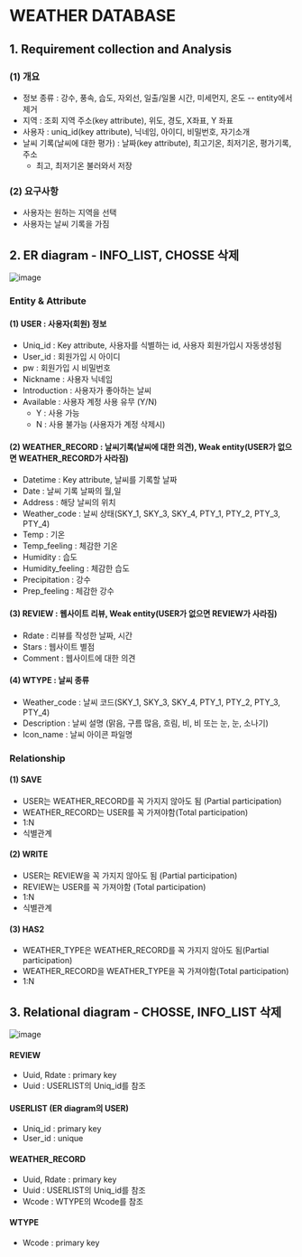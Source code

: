 # WEATHER DATABASE

## 1. Requirement collection and Analysis

### (1) 개요
- 정보 종류 : 강수, 풍속, 습도, 자외선, 일출/일몰 시간, 미세먼지, 온도 -- entity에서 제거
- 지역 : 조회 지역 주소(key attribute), 위도, 경도, X좌표, Y 좌표
- 사용자 : uniq_id(key attribute), 닉네임, 아이디, 비밀번호, 자기소개
- 날씨 기록(날씨에 대한 평가) : 날짜(key attribute), 최고기온, 최저기온, 평가기록, 주소
    - 최고, 최저기온 불러와서 저장

### (2) 요구사항

- 사용자는 원하는 지역을 선택
- 사용자는 날씨 기록을 가짐

## 2. ER diagram - INFO_LIST, CHOSSE 삭제
![image](https://github.com/sounimul/Project1/assets/75112062/9724b726-220a-46cc-b39c-dac0f4e9f793)





### Entity & Attribute
#### (1) USER : 사용자(회원) 정보
- Uniq_id : Key attribute, 사용자를 식별하는 id, 사용자 회원가입시 자동생성됨
- User_id : 회원가입 시 아이디
- pw : 회원가입 시 비밀번호
- Nickname : 사용자 닉네임
- Introduction : 사용자가 좋아하는 날씨
- Available : 사용자 계정 사용 유무 (Y/N)
    - Y : 사용 가능
    - N : 사용 불가능 (사용자가 계정 삭제시)

#### (2) WEATHER_RECORD : 날씨기록(날씨에 대한 의견), Weak entity(USER가 없으면 WEATHER_RECORD가 사라짐)
- Datetime : Key attribute, 날씨를 기록할 날짜
- Date : 날씨 기록 날짜의 월,일
- Address : 해당 날씨의 위치
- Weather_code : 날씨 상태(SKY_1, SKY_3, SKY_4, PTY_1, PTY_2, PTY_3, PTY_4)
- Temp : 기온
- Temp_feeling : 체감한 기온
- Humidity : 습도
- Humidity_feeling : 체감한 습도
- Precipitation : 강수
- Prep_feeling : 체감한 강수

#### (3) REVIEW : 웹사이트 리뷰, Weak entity(USER가 없으면 REVIEW가 사라짐)
- Rdate : 리뷰를 작성한 날짜, 시간
- Stars : 웹사이트 별점
- Comment : 웹사이트에 대한 의견

#### (4) WTYPE : 날씨 종류
- Weather_code : 날씨 코드(SKY_1, SKY_3, SKY_4, PTY_1, PTY_2, PTY_3, PTY_4)
- Description : 날씨 설명 (맑음, 구름 많음, 흐림, 비, 비 또는 눈, 눈, 소나기)
- Icon_name : 날씨 아이콘 파일명

### Relationship

#### (1) SAVE
- USER는 WEATHER_RECORD를 꼭 가지지 않아도 됨 (Partial participation)
- WEATHER_RECORD는 USER를 꼭 가져야함(Total participation)
- 1:N
- 식별관계

#### (2) WRITE
- USER는 REVIEW을 꼭 가지지 않아도 됨 (Partial participation)
- REVIEW는 USER를 꼭 가져야함 (Total participation)
- 1:N
- 식별관계

#### (3) HAS2
- WEATHER_TYPE은 WEATHER_RECORD를 꼭 가지지 않아도 됨(Partial participation)
- WEATHER_RECORD을 WEATHER_TYPE을 꼭 가져야함(Total participation)
- 1:N



## 3. Relational diagram - CHOSSE, INFO_LIST 삭제
![image](https://github.com/sounimul/Project1/assets/75112062/87b6de9a-6368-4f36-97a0-72b48c2f11be)



#### REVIEW
- Uuid, Rdate : primary key
- Uuid : USERLIST의 Uniq_id를 참조

#### USERLIST (ER diagram의 USER)
- Uniq_id : primary key
- User_id : unique

#### WEATHER_RECORD
- Uuid, Rdate : primary key
- Uuid : USERLIST의 Uniq_id를 참조
- Wcode : WTYPE의 Wcode를 참조

#### WTYPE
- Wcode : primary key

